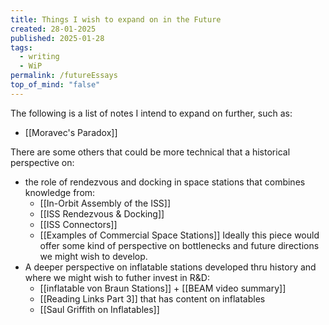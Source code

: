 ```yaml
---
title: Things I wish to expand on in the Future
created: 28-01-2025
published: 2025-01-28
tags:
  - writing
  - WiP
permalink: /futureEssays
top_of_mind: "false"
---
```

The following is a list of notes I intend to expand on further, such as:
-  [[Moravec's Paradox]]

There are some others that could be more technical that a historical perspective on:
- the role of rendezvous and docking in space stations that combines knowledge from:
	-  [[In-Orbit Assembly of the ISS]]
	-  [[ISS Rendezvous & Docking]]
	-  [[ISS Connectors]]
	-  [[Examples of Commercial Space Stations]]
	Ideally this piece would offer some kind of perspective on bottlenecks and future directions
	we might wish to develop.
- A deeper perspective on inflatable stations developed thru history and where we might wish to futher invest in R&D:
	-  [[inflatable von Braun Stations]] +  [[BEAM video summary]]
	-  [[Reading Links Part 3]] that has content on inflatables
	- [[Saul Griffith on Inflatables]]